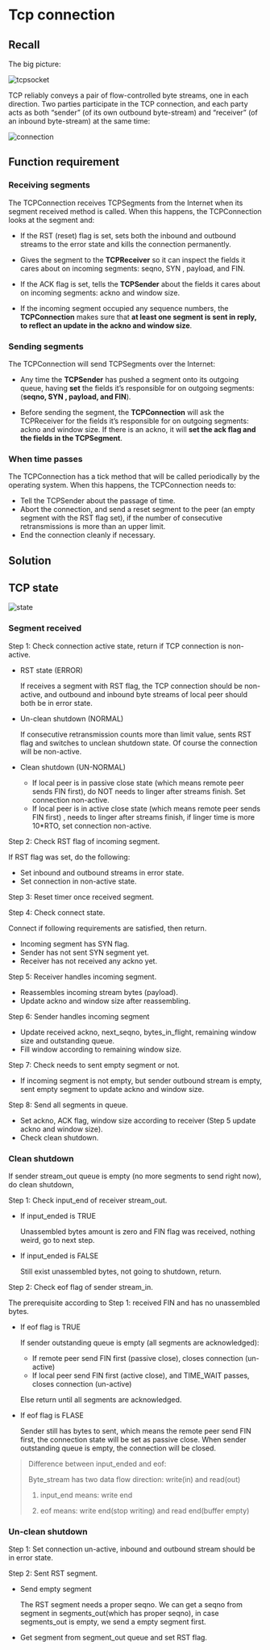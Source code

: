 # Tcp connection

## Recall

The big picture:

![tcpsocket](./pic/CS144TCPSocket.png)

TCP reliably conveys a pair of flow-controlled byte streams, one in each direction. Two parties participate in the TCP connection, and each party acts as both “sender” (of its own outbound byte-stream) and “receiver” (of an inbound byte-stream) at the same time:

![connection](./pic/tcp_connection.png)

## Function requirement

### Receiving segments

The TCPConnection receives TCPSegments from the Internet when its segment received method is called. When this happens, the TCPConnection looks at the segment and:

- If the RST (reset) flag is set, sets both the inbound and outbound streams to the error state and kills the connection permanently.
- Gives the segment to the **TCPReceiver** so it can inspect the fields it cares about on incoming segments: seqno, SYN , payload, and FIN.
- If the ACK flag is set, tells the **TCPSender** about the fields it cares about on incoming segments: ackno and window size.

- If the incoming segment occupied any sequence numbers, the **TCPConnection** makes sure that **at least one segment is sent in reply, to reflect an update in the ackno and window size**.

### Sending segments

The TCPConnection will send TCPSegments over the Internet:

- Any time the **TCPSender** has pushed a segment onto its outgoing queue, having **set** the fields it’s responsible for on outgoing segments: (**seqno, SYN , payload, and FIN**).

- Before sending the segment, the **TCPConnection** will ask the TCPReceiver for the fields it’s responsible for on outgoing segments: ackno and window size. If there is an ackno, it will **set the ack flag and the fields in the TCPSegment**.

### When time passes

The TCPConnection has a tick method that will be called periodically by the operating system. When this happens, the TCPConnection needs to:

- Tell the TCPSender about the passage of time. 
- Abort the connection, and send a reset segment to the peer (an empty segment with the RST flag set), if the number of consecutive retransmissions is more than an upper limit.
- End the connection cleanly if necessary.

## Solution

## TCP state

![state](./pic/tcpstate.jpg)

### Segment received

Step 1: Check connection active state, return if TCP connection is non-active.

- RST state (ERROR)

  If receives a segment with RST flag, the TCP connection should be non-active, and outbound and inbound byte streams of local peer should both be in error state.

- Un-clean shutdown (NORMAL)

  If consecutive retransmission counts more than limit value, sents RST flag and switches to unclean shutdown state. Of course the connection will be non-active.

- Clean shutdown (UN-NORMAL)
  - If local peer is in passive close state (which means remote peer sends FIN first), do NOT needs to linger after streams finish. Set connection non-active.
  - If local peer is in active close state (which means remote peer sends FIN first) , needs to linger after streams finish, if linger time is more 10*RTO, set connection non-active.

Step 2: Check RST flag of incoming segment.

If RST flag was set, do the following:

- Set inbound and outbound streams in error state.
- Set connection in non-active state.

Step 3: Reset timer once received segment.

Step 4: Check connect state.

Connect if following requirements are satisfied, then return.

- Incoming segment has SYN flag.
- Sender has not sent SYN segment yet.
- Receiver has not received any ackno yet.

Step 5: Receiver handles incoming segment.

- Reassembles incoming stream bytes (payload).
- Update ackno and window size after reassembling.

Step 6: Sender handles incoming segment

- Update received ackno, next_seqno, bytes_in_flight, remaining window size and outstanding queue.
- Fill window according to remaining window size.

Step 7: Check needs to sent empty segment or not.

- If incoming segment is not empty, but sender outbound stream is empty, sent empty segment to update ackno and window size.

Step 8: Send all segments in queue.

- Set ackno, ACK flag, window size according to receiver (Step 5 update ackno and window size).
- Check clean shutdown.

### Clean shutdown

If sender stream_out queue is empty (no more segments to send right now), do clean shutdown, 

Step 1: Check input_end of receiver stream_out.

- If input_ended is TRUE

  Unassembled bytes amount is zero and FIN flag was received, nothing weird, go to next step.

- If input_ended is FALSE

  Still exist unassembled bytes, not going to shutdown, return.

Step 2: Check eof flag of sender stream_in.

The prerequisite according to Step 1: received FIN and has no unassembled bytes. 

- If eof flag is TRUE

  If sender outstanding queue is empty (all segments are acknowledged):

  - If remote peer send FIN first (passive close), closes connection (un-active)
  - If local peer send FIN first (active close), and TIME_WAIT passes, closes connection (un-active)

  Else return until all segments are acknowledged.

- If eof flag is FLASE

  Sender still has bytes to sent, which means the remote peer send FIN first, the connection state will be set as passive close. When sender outstanding queue is empty, the connection will be closed.

> Difference between input_ended and eof:
>
> Byte_stream has two data flow direction: write(in) and read(out)
>
> 1. input_end means: write end
>
> 2. eof means: write end(stop writing) and read end(buffer empty)

 ### Un-clean shutdown

Step 1: Set connection un-active, inbound and outbound stream should be in error state.

Step 2: Sent RST segment.

- Send empty segment

  The RST segment needs a proper seqno. We can get a seqno from segment in segments_out(which has proper seqno), in case segments_out is empty, we send a empty segment first.

- Get segment from segment_out queue and set RST flag.